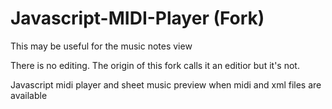 # Javascript-MIDI-Player (Fork)

This may be useful for the music notes view

There is no editing.  The origin of this fork calls it an editior but it's not.

Javascript midi player and sheet music preview when midi and xml files are available
